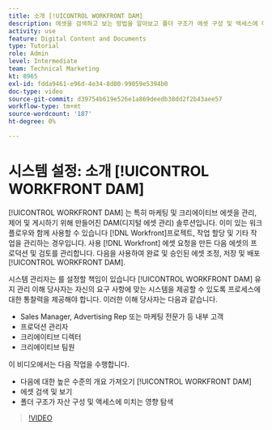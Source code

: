 ```yaml
---
title: 소개 [!UICONTROL WORKFRONT DAM]
description: 에셋을 검색하고 보는 방법을 알아보고 폴더 구조가 에셋 구성 및 액세스에 미치는 영향을 살펴봅니다. [!UICONTROL WORKFRONT DAM].
activity: use
feature: Digital Content and Documents
type: Tutorial
role: Admin
level: Intermediate
team: Technical Marketing
kt: 8965
exl-id: fdda9461-e96d-4e34-8d80-99059e5394b0
doc-type: video
source-git-commit: d39754b619e526e1a869deedb38dd2f2b43aee57
workflow-type: tm+mt
source-wordcount: '187'
ht-degree: 0%

---
```


# 시스템 설정: 소개 [!UICONTROL WORKFRONT DAM]

[!UICONTROL WORKFRONT DAM] 는 특히 마케팅 및 크리에이티브 에셋을 관리, 제어 및 게시하기 위해 만들어진 DAM(디지털 에셋 관리) 솔루션입니다. 이미 있는 워크플로우와 함께 사용할 수 있습니다 [!DNL Workfront]프로젝트, 작업 할당 및 기타 작업을 관리하는 경우입니다. 사용 [!DNL Workfront] 에셋 요청을 만든 다음 에셋의 프로덕션 및 검토를 관리합니다. 다음을 사용하여 완료 및 승인된 에셋 조정, 저장 및 배포 [!UICONTROL WORKFRONT DAM].


시스템 관리자는 를 설정할 책임이 있습니다 [!UICONTROL WORKFRONT DAM] 유지 관리 이해 당사자는 자신의 요구 사항에 맞는 시스템을 제공할 수 있도록 프로세스에 대한 통찰력을 제공해야 합니다. 이러한 이해 당사자는 다음과 같습니다.

* Sales Manager, Advertising Rep 또는 마케팅 전문가 등 내부 고객
* 프로덕션 관리자
* 크리에이티브 디렉터
* 크리에이티브 팀원

이 비디오에서는 다음 작업을 수행합니다.

* 다음에 대한 높은 수준의 개요 가져오기 [!UICONTROL WORKFRONT DAM]
* 에셋 검색 및 보기
* 폴더 구조가 자산 구성 및 액세스에 미치는 영향 탐색

>[!VIDEO](https://video.tv.adobe.com/v/335228/?quality=12)
